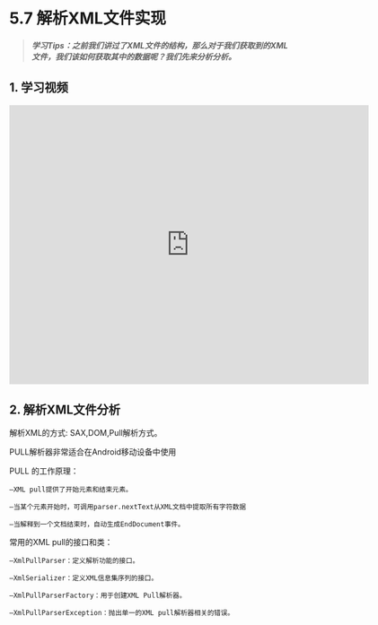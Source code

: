 
# 5.7 解析XML文件实现

>##### 学习Tips：之前我们讲过了XML文件的结构，那么对于我们获取到的XML文件，我们该如何获取其中的数据呢？我们先来分析分析。



## 1. 学习视频

<iframe frameborder="0" width="640" height="498" src="https://v.qq.com/iframe/player.html?vid=z0180bhmznp&tiny=0&auto=0" allowfullscreen></iframe>

## 2. 解析XML文件分析

解析XML的方式: SAX,DOM,Pull解析方式。

PULL解析器非常适合在Android移动设备中使用

PULL 的工作原理：

    –XML pull提供了开始元素和结束元素。

    –当某个元素开始时，可调用parser.nextText从XML文档中提取所有字符数据

    –当解释到一个文档结束时，自动生成EndDocument事件。

 常用的XML pull的接口和类：

    –XmlPullParser：定义解析功能的接口。

    –XmlSerializer：定义XML信息集序列的接口。

    –XmlPullParserFactory：用于创建XML Pull解析器。

    –XmlPullParserException：抛出单一的XML pull解析器相关的错误。